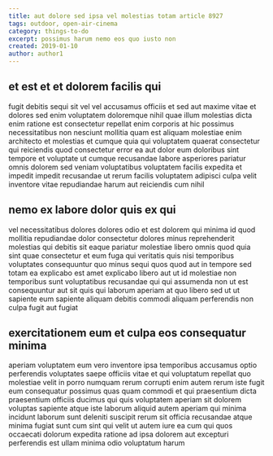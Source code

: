 ```yaml
---
title: aut dolore sed ipsa vel molestias totam article 8927
tags: outdoor, open-air-cinema
category: things-to-do
excerpt: possimus harum nemo eos quo iusto non
created: 2019-01-10
author: author1
---
```


## et est et et dolorem facilis qui

fugit debitis sequi sit vel vel accusamus officiis et sed aut maxime vitae et dolores sed enim voluptatem doloremque nihil quae illum molestias dicta enim ratione est consectetur repellat enim corporis at hic possimus necessitatibus non nesciunt mollitia quam est aliquam molestiae enim architecto et molestias et cumque quia qui voluptatem quaerat consectetur qui reiciendis quod consectetur error ea aut dolor eum doloribus sint tempore et voluptate ut cumque recusandae labore asperiores pariatur omnis dolorem sed veniam voluptatibus voluptatem facilis expedita et impedit impedit recusandae ut rerum facilis voluptatem adipisci culpa velit inventore vitae repudiandae harum aut reiciendis cum nihil

## nemo ex labore dolor quis ex qui

vel necessitatibus dolores dolores odio et est dolorem qui minima id quod mollitia repudiandae dolor consectetur dolores minus reprehenderit molestias qui debitis sit eaque pariatur molestiae libero omnis quod quia sint quae consectetur et eum fuga qui veritatis quis nisi temporibus voluptates consequuntur quo minus sequi quos quod aut in tempore sed totam ea explicabo est amet explicabo libero aut ut id molestiae non temporibus sunt voluptatibus recusandae qui qui assumenda non ut est consequuntur aut sit quis qui laborum aperiam at quo libero sed ut ut sapiente eum sapiente aliquam debitis commodi aliquam perferendis non culpa fugit aut fugiat

## exercitationem eum et culpa eos consequatur minima

aperiam voluptatem eum vero inventore ipsa temporibus accusamus optio perferendis voluptates saepe officiis vitae et qui voluptatum repellat quo molestiae velit in porro numquam rerum corrupti enim autem rerum iste fugit eum consequatur possimus quas quam commodi et qui praesentium dicta praesentium officiis ducimus qui quis voluptatem aperiam sit dolorem voluptas sapiente atque iste laborum aliquid autem aperiam qui minima incidunt laborum sunt deleniti suscipit rerum sit officia recusandae atque minima fugiat sunt cum sint qui velit ut autem iure ea cum qui quos occaecati dolorum expedita ratione ad ipsa dolorem aut excepturi perferendis est ullam minima odio voluptatum harum
